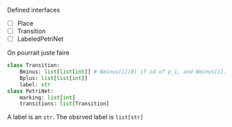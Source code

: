 Defined interfaces

- [ ] Place
- [ ] Transition
- [ ] LabeledPetriNet

On pourrait juste faire

```py
class Transition:
    Bminus: list[list[int]] # Bminus[i][0] if id of p_i, and Bminus[i][1] is weight = B(p_i->t)
    Bplus: list[list[int]]
    label: str
class PetriNet:
    marking: list[int]
    transitions: list[Transition]
```

A label is an ```str```.
The obsrved label is  ```list[str]```